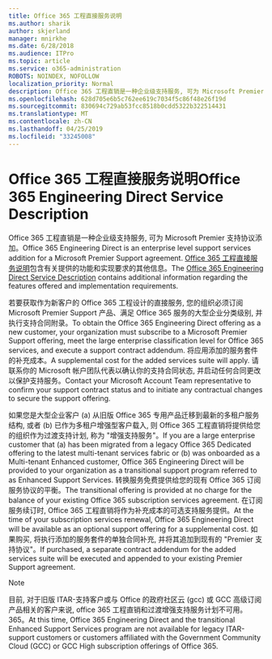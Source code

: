 ```yaml
---
title: Office 365 工程直接服务说明
ms.author: sharik
author: skjerland
manager: mnirkhe
ms.date: 6/28/2018
ms.audience: ITPro
ms.topic: article
ms.service: o365-administration
ROBOTS: NOINDEX, NOFOLLOW
localization_priority: Normal
description: Office 365 工程直销是一种企业级支持服务, 可为 Microsoft Premier 支持协议添加。 Office 365 工程直接服务说明包含有关提供的功能和实现要求的其他信息。
ms.openlocfilehash: 628d705e6b5c762ee619c7034f5c86f48e26f19d
ms.sourcegitcommit: 830694c729ab53fcc8518b0cdd5322b322514431
ms.translationtype: MT
ms.contentlocale: zh-CN
ms.lasthandoff: 04/25/2019
ms.locfileid: "33245008"
---
```

# <a name="office-365-engineering-direct-service-description"></a><span data-ttu-id="d7306-104">Office 365 工程直接服务说明</span><span class="sxs-lookup"><span data-stu-id="d7306-104">Office 365 Engineering Direct Service Description</span></span>

<span data-ttu-id="d7306-105">Office 365 工程直销是一种企业级支持服务, 可为 Microsoft Premier 支持协议添加。</span><span class="sxs-lookup"><span data-stu-id="d7306-105">Office 365 Engineering Direct is an enterprise level support services addition for a Microsoft Premier Support agreement.</span></span> <span data-ttu-id="d7306-106">[Office 365 工程直接服务说明](https://github.com/MicrosoftDocs/OfficeDocs-O365ServiceDescriptions/blob/master/Office%20365%20Engineering%20Direct%20-%20Svc%20Desc%20(25mar2019).pdf)包含有关提供的功能和实现要求的其他信息。</span><span class="sxs-lookup"><span data-stu-id="d7306-106">The [Office 365 Engineering Direct Service Description](https://github.com/MicrosoftDocs/OfficeDocs-O365ServiceDescriptions/blob/master/Office%20365%20Engineering%20Direct%20-%20Svc%20Desc%20(25mar2019).pdf) contains additional information regarding the features offered and implementation requirements.</span></span>

<span data-ttu-id="d7306-107">若要获取作为新客户的 Office 365 工程设计的直接服务, 您的组织必须订阅 Microsoft Premier Support 产品、满足 Office 365 服务的大型企业分类级别, 并执行支持合同附录。</span><span class="sxs-lookup"><span data-stu-id="d7306-107">To obtain the Office 365 Engineering Direct offering as a new customer, your organization must subscribe to a Microsoft Premier Support offering, meet the large enterprise classification level for Office 365 services, and execute a support contract addendum.</span></span> <span data-ttu-id="d7306-108">将应用添加的服务套件的补充成本。</span><span class="sxs-lookup"><span data-stu-id="d7306-108">A supplemental cost for the added services suite will apply.</span></span> <span data-ttu-id="d7306-109">请联系你的 Microsoft 帐户团队代表以确认你的支持合同状态, 并启动任何合同更改以保护支持服务。</span><span class="sxs-lookup"><span data-stu-id="d7306-109">Contact your Microsoft Account Team representative to confirm your support contract status and to initiate any contractual changes to secure the support offering.</span></span> 

<span data-ttu-id="d7306-110">如果您是大型企业客户 (a) 从旧版 Office 365 专用产品迁移到最新的多租户服务结构, 或者 (b) 已作为多租户增强型客户载入, 则 Office 365 工程直销将提供给您的组织作为过渡支持计划, 称为 "增强支持服务"。</span><span class="sxs-lookup"><span data-stu-id="d7306-110">If you are a large enterprise customer that (a) has been migrated from a legacy Office 365 Dedicated offering to the latest multi-tenant services fabric or (b) was onboarded as a Multi-tenant Enhanced customer, Office 365 Engineering Direct will be provided to your organization as a transitional support program referred to as Enhanced Support Services.</span></span> <span data-ttu-id="d7306-111">转换服务免费提供给您的现有 Office 365 订阅服务协议的平衡。</span><span class="sxs-lookup"><span data-stu-id="d7306-111">The transitional offering is provided at no charge for the balance of your existing Office 365 subscription services agreement.</span></span> <span data-ttu-id="d7306-112">在订阅服务续订时, Office 365 工程直销将作为补充成本的可选支持服务提供。</span><span class="sxs-lookup"><span data-stu-id="d7306-112">At the time of your subscription services renewal, Office 365 Engineering Direct will be available as an optional support offering for a supplemental cost.</span></span> <span data-ttu-id="d7306-113">如果购买, 将执行添加的服务套件的单独合同补充, 并将其追加到现有的 "Premier 支持协议"。</span><span class="sxs-lookup"><span data-stu-id="d7306-113">If purchased, a separate contract addendum for the added services suite will be executed and appended to your existing Premier Support agreement.</span></span>

> [!NOTE]
> <span data-ttu-id="d7306-114">目前, 对于旧版 ITAR-支持客户或与 Office 的政府社区云 (gcc) 或 GCC 高级订阅产品相关的客户来说, office 365 工程直销和过渡增强支持服务计划不可用。365。</span><span class="sxs-lookup"><span data-stu-id="d7306-114">At this time, Office 365 Engineering Direct and the transitional Enhanced Support Services program are not available for legacy ITAR-support customers or customers affiliated with the Government Community Cloud (GCC) or GCC High subscription offerings of Office 365.</span></span>
